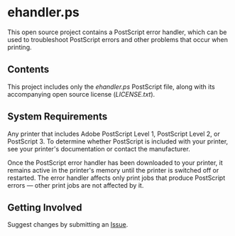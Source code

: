 # ehandler.ps

This open source project contains a PostScript error handler, which can be used to troubleshoot PostScript errors and other problems that occur when printing.

## Contents

This project includes only the *ehandler.ps* PostScript file, along with its accompanying open source license (*LICENSE.txt*).

## System Requirements

Any printer that includes Adobe PostScript Level 1, PostScript Level 2, or PostScript 3. To determine whether PostScript is included with your printer, see your printer's documentation or contact the manufacturer.

Once the PostScript error handler has been downloaded to your printer, it remains active in the printer's memory until the printer is switched off or restarted. The error handler affects only print jobs that produce PostScript errors &mdash; other print jobs are not affected by it.

## Getting Involved

Suggest changes by submitting an [Issue](https://github.com/adobe-type-tools/ehandler.ps/issues).
